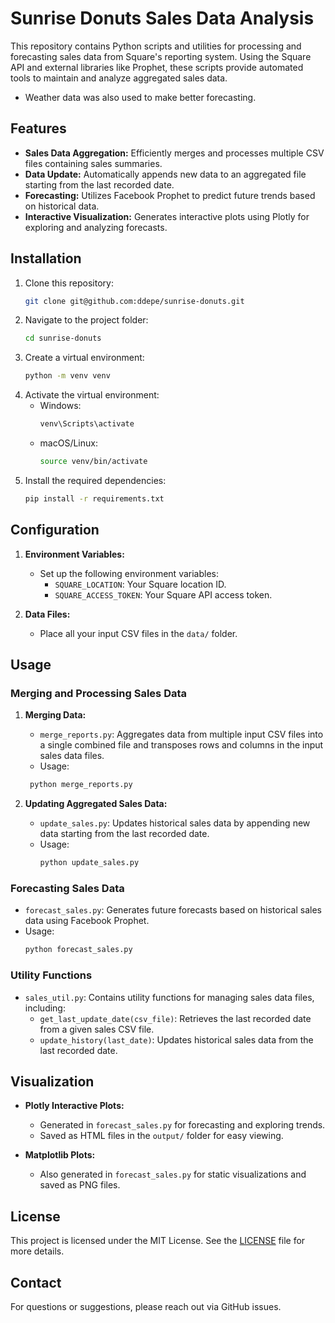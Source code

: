 # Sunrise Donuts Sales Data Analysis

This repository contains Python scripts and utilities for processing and forecasting sales data from Square's reporting system. Using the Square API and external libraries like Prophet, these scripts provide automated tools to maintain and analyze aggregated sales data.
- Weather data was also used to make better forecasting.

## Features
- **Sales Data Aggregation:** Efficiently merges and processes multiple CSV files containing sales summaries.
- **Data Update:** Automatically appends new data to an aggregated file starting from the last recorded date.
- **Forecasting:** Utilizes Facebook Prophet to predict future trends based on historical data.
- **Interactive Visualization:** Generates interactive plots using Plotly for exploring and analyzing forecasts.

## Installation
1. Clone this repository:
   ```bash
   git clone git@github.com:ddepe/sunrise-donuts.git
   ```
2. Navigate to the project folder:
   ```bash
   cd sunrise-donuts
   ```
3. Create a virtual environment:
   ```bash
   python -m venv venv
   ```
4. Activate the virtual environment:
   - Windows:
     ```bash
     venv\Scripts\activate
     ```
   - macOS/Linux:
     ```bash
     source venv/bin/activate
     ```
5. Install the required dependencies:
   ```bash
   pip install -r requirements.txt
   ```

## Configuration
1. **Environment Variables:**
   - Set up the following environment variables:
     - `SQUARE_LOCATION`: Your Square location ID.
     - `SQUARE_ACCESS_TOKEN`: Your Square API access token.

2. **Data Files:**
   - Place all your input CSV files in the `data/` folder.

## Usage
### Merging and Processing Sales Data
1. **Merging Data:**
   - `merge_reports.py`: Aggregates data from multiple input CSV files into a single combined file and transposes rows and columns in the input sales data files.
    - Usage:
    ```bash
     python merge_reports.py
     ```

2. **Updating Aggregated Sales Data:**
   - `update_sales.py`: Updates historical sales data by appending new data starting from the last recorded date.
   - Usage:
     ```bash
     python update_sales.py
     ```

### Forecasting Sales Data
- `forecast_sales.py`: Generates future forecasts based on historical sales data using Facebook Prophet.
- Usage:
  ```bash
  python forecast_sales.py
  ```

### Utility Functions
- `sales_util.py`: Contains utility functions for managing sales data files, including:
  - `get_last_update_date(csv_file)`: Retrieves the last recorded date from a given sales CSV file.
  - `update_history(last_date)`: Updates historical sales data from the last recorded date.

## Visualization
- **Plotly Interactive Plots:**
  - Generated in `forecast_sales.py` for forecasting and exploring trends.
  - Saved as HTML files in the `output/` folder for easy viewing.

- **Matplotlib Plots:**
  - Also generated in `forecast_sales.py` for static visualizations and saved as PNG files.

## License
This project is licensed under the MIT License. See the [LICENSE](LICENSE) file for more details.

## Contact
For questions or suggestions, please reach out via GitHub issues.
